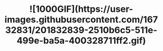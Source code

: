 <h1 align="center">![1000GIF](https://user-images.githubusercontent.com/16732831/201832839-2510b6c5-511e-499e-ba5a-400328711ff2.gif)</h1>
